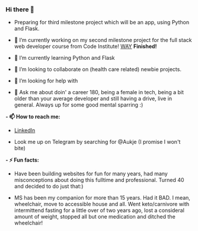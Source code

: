 ### Hi there 👋

- Preparing for third milestone project which will be an app, using Python and Flask.

- 🔭 I’m currently working on my second milestone project for the full stack web developer course from Code Institute! [WAY](https://github.com/byIlsa/WAY)    **Finished!**

- 🌱 I’m currently learning Python and Flask

- 👯 I’m looking to collaborate on (health care related) newbie projects.
 
- 🤔 I’m looking for help with 
- 💬 Ask me about doin' a career 180, being a female in tech, being a bit older than your average developer and still having a drive, live in general. Always up for some good mental sparring :)

**- 📫 How to reach me:**

* [LinkedIn](https://www.linkedin.com/in/aukje-van-der-wal-664231138/)
                   
* Look me up on Telegram by searching for @Aukje (I promise I won't bite)
    
**- ⚡ Fun facts:**       
                   
 * Have been building websites for fun for many years, had many misconceptions about doing this fulltime and professional. Turned 40 and                                decided to do just that:)
 
 * MS has been my companion for more than 15 years. Had it BAD. I mean, wheelchair, move to accessible house and all. Went keto/carnivore with                          intermittend fasting for a little over of two years ago, lost a consideral amount of weight, stopped all but one medication and ditched the                          wheelchair! 
